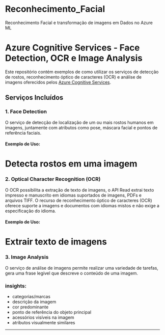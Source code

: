 # Reconhecimento_Facial
Reconhecimento Facial e transformação de imagens em Dados no Azure ML


# Azure Cognitive Services - Face Detection, OCR e Image Analysis

Este repositório contém exemplos de como utilizar os serviços de detecção de rostos, reconhecimento óptico de caracteres (OCR) 
e análise de imagens oferecidos pelos [Azure Cognitive Services](https://azure.microsoft.com/en-us/services/cognitive-services/).

## Serviços Incluídos

### 1. Face Detection

O serviço de detecção de localização de um ou mais rostos humanos em imagens, juntamente com atributos como pose, 
máscara facial e pontos de referência faciais.


#### Exemplo de Uso:

# Detecta rostos em uma imagem


### 2. Optical Character Recognition (OCR)

O OCR possibilita a extração de texto de imagens, o API Read extrai texto impresso e manuscrito em idiomas suportados de imagens, PDFs e arquivos TIFF. 
O recurso de reconhecimento óptico de caracteres (OCR) oferece suporte a imagens e documentos com idiomas mistos e não exige a especificação do idioma.

#### Exemplo de Uso:

# Extrair texto de imagens

### 3. Image Analysis

O serviço de análise de imagens permite realizar uma variedade de tarefas, gera uma frase legível que descreve o conteúdo de uma imagem.

### insights:

- categorias/marcas
- descrição da imagem
- cor predominante
- ponto de referência do objeto principal
- acessórios visíveis na imagem
- atributos visualmente similares
---
